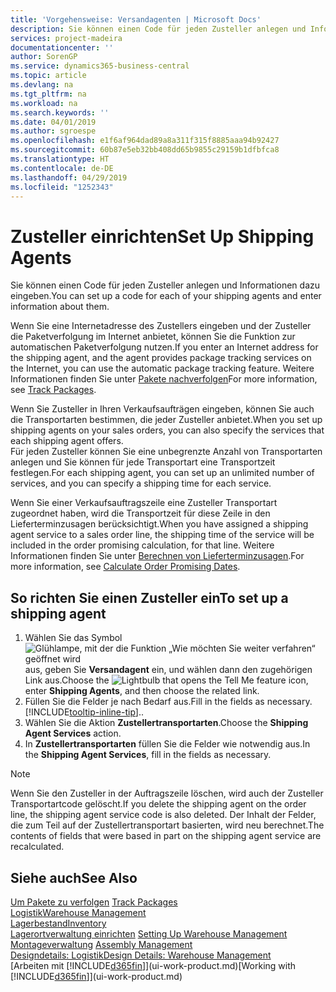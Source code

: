 ```yaml
---
title: 'Vorgehensweise: Versandagenten | Microsoft Docs'
description: Sie können einen Code für jeden Zusteller anlegen und Informationen dazu eingeben.
services: project-madeira
documentationcenter: ''
author: SorenGP
ms.service: dynamics365-business-central
ms.topic: article
ms.devlang: na
ms.tgt_pltfrm: na
ms.workload: na
ms.search.keywords: ''
ms.date: 04/01/2019
ms.author: sgroespe
ms.openlocfilehash: e1f6af964dad89a8a311f315f8885aaa94b92427
ms.sourcegitcommit: 60b87e5eb32bb408dd65b9855c29159b1dfbfca8
ms.translationtype: HT
ms.contentlocale: de-DE
ms.lasthandoff: 04/29/2019
ms.locfileid: "1252343"
---
```

# <a name="set-up-shipping-agents"></a><span data-ttu-id="fad7f-103">Zusteller einrichten</span><span class="sxs-lookup"><span data-stu-id="fad7f-103">Set Up Shipping Agents</span></span>
<span data-ttu-id="fad7f-104">Sie können einen Code für jeden Zusteller anlegen und Informationen dazu eingeben.</span><span class="sxs-lookup"><span data-stu-id="fad7f-104">You can set up a code for each of your shipping agents and enter information about them.</span></span>  

<span data-ttu-id="fad7f-105">Wenn Sie eine Internetadresse des Zustellers eingeben und der Zusteller die Paketverfolgung im Internet anbietet, können Sie die Funktion zur automatischen Paketverfolgung nutzen.</span><span class="sxs-lookup"><span data-stu-id="fad7f-105">If you enter an Internet address for the shipping agent, and the agent provides package tracking services on the Internet, you can use the automatic package tracking feature.</span></span> <span data-ttu-id="fad7f-106">Weitere Informationen finden Sie unter [Pakete nachverfolgen](sales-how-track-packages.md)</span><span class="sxs-lookup"><span data-stu-id="fad7f-106">For more information, see [Track Packages](sales-how-track-packages.md).</span></span>

<span data-ttu-id="fad7f-107">Wenn Sie Zusteller in Ihren Verkaufsaufträgen eingeben, können Sie auch die Transportarten bestimmen, die jeder Zusteller anbietet.</span><span class="sxs-lookup"><span data-stu-id="fad7f-107">When you set up shipping agents on your sales orders, you can also specify the services that each shipping agent offers.</span></span>  
<span data-ttu-id="fad7f-108">Für jeden Zusteller können Sie eine unbegrenzte Anzahl von Transportarten anlegen und Sie können für jede Transportart eine Transportzeit festlegen.</span><span class="sxs-lookup"><span data-stu-id="fad7f-108">For each shipping agent, you can set up an unlimited number of services, and you can specify a shipping time for each service.</span></span>  

<span data-ttu-id="fad7f-109">Wenn Sie einer Verkaufsauftragszeile eine Zusteller Transportart zugeordnet haben, wird die Transportzeit für diese Zeile in den Lieferterminzusagen berücksichtigt.</span><span class="sxs-lookup"><span data-stu-id="fad7f-109">When you have assigned a shipping agent service to a sales order line, the shipping time of the service will be included in the order promising calculation, for that line.</span></span> <span data-ttu-id="fad7f-110">Weitere Informationen finden Sie unter [Berechnen von Lieferterminzusagen](sales-how-to-calculate-order-promising-dates.md).</span><span class="sxs-lookup"><span data-stu-id="fad7f-110">For more information, see [Calculate Order Promising Dates](sales-how-to-calculate-order-promising-dates.md).</span></span>

## <a name="to-set-up-a-shipping-agent"></a><span data-ttu-id="fad7f-111">So richten Sie einen Zusteller ein</span><span class="sxs-lookup"><span data-stu-id="fad7f-111">To set up a shipping agent</span></span>  
1.  <span data-ttu-id="fad7f-112">Wählen Sie das Symbol ![Glühlampe, mit der die Funktion „Wie möchten Sie weiter verfahren“ geöffnet wird](media/ui-search/search_small.png "Wie möchten Sie weiter verfahren?") aus, geben Sie **Versandagent** ein, und wählen dann den zugehörigen Link aus.</span><span class="sxs-lookup"><span data-stu-id="fad7f-112">Choose the ![Lightbulb that opens the Tell Me feature](media/ui-search/search_small.png "Tell me what you want to do") icon, enter **Shipping Agents**, and then choose the related link.</span></span>  
2.  <span data-ttu-id="fad7f-113">Füllen Sie die Felder je nach Bedarf aus.</span><span class="sxs-lookup"><span data-stu-id="fad7f-113">Fill in the fields as necessary.</span></span> [!INCLUDE[tooltip-inline-tip](includes/tooltip-inline-tip_md.md)]<span data-ttu-id="fad7f-114">.</span><span class="sxs-lookup"><span data-stu-id="fad7f-114">.</span></span>  
3.  <span data-ttu-id="fad7f-115">Wählen Sie die Aktion **Zustellertransportarten**.</span><span class="sxs-lookup"><span data-stu-id="fad7f-115">Choose the **Shipping Agent Services** action.</span></span>
4. <span data-ttu-id="fad7f-116">In **Zustellertransportarten** füllen Sie die Felder wie notwendig aus.</span><span class="sxs-lookup"><span data-stu-id="fad7f-116">In the **Shipping Agent Services**, fill in the fields as necessary.</span></span>

> [!NOTE]  
>  <span data-ttu-id="fad7f-117">Wenn Sie den Zusteller in der Auftragszeile löschen, wird auch der Zusteller Transportartcode gelöscht.</span><span class="sxs-lookup"><span data-stu-id="fad7f-117">If you delete the shipping agent on the order line, the shipping agent service code is also deleted.</span></span> <span data-ttu-id="fad7f-118">Der Inhalt der Felder, die zum Teil auf der Zustellertransportart basierten, wird neu berechnet.</span><span class="sxs-lookup"><span data-stu-id="fad7f-118">The contents of fields that were based in part on the shipping agent service are recalculated.</span></span>  

## <a name="see-also"></a><span data-ttu-id="fad7f-119">Siehe auch</span><span class="sxs-lookup"><span data-stu-id="fad7f-119">See Also</span></span>
<span data-ttu-id="fad7f-120">[Um Pakete zu verfolgen](sales-how-track-packages.md)  </span><span class="sxs-lookup"><span data-stu-id="fad7f-120">[Track Packages](sales-how-track-packages.md)  </span></span>  
[<span data-ttu-id="fad7f-121">Logistik</span><span class="sxs-lookup"><span data-stu-id="fad7f-121">Warehouse Management</span></span>](warehouse-manage-warehouse.md)  
[<span data-ttu-id="fad7f-122">Lagerbestand</span><span class="sxs-lookup"><span data-stu-id="fad7f-122">Inventory</span></span>](inventory-manage-inventory.md)  
<span data-ttu-id="fad7f-123">[Lagerortverwaltung einrichten](warehouse-setup-warehouse.md)   </span><span class="sxs-lookup"><span data-stu-id="fad7f-123">[Setting Up Warehouse Management](warehouse-setup-warehouse.md)   </span></span>  
<span data-ttu-id="fad7f-124">[Montageverwaltung](assembly-assemble-items.md)  </span><span class="sxs-lookup"><span data-stu-id="fad7f-124">[Assembly Management](assembly-assemble-items.md)  </span></span>  
[<span data-ttu-id="fad7f-125">Designdetails: Logistik</span><span class="sxs-lookup"><span data-stu-id="fad7f-125">Design Details: Warehouse Management</span></span>](design-details-warehouse-management.md)  
<span data-ttu-id="fad7f-126">[Arbeiten mit [!INCLUDE[d365fin](includes/d365fin_md.md)]](ui-work-product.md)</span><span class="sxs-lookup"><span data-stu-id="fad7f-126">[Working with [!INCLUDE[d365fin](includes/d365fin_md.md)]](ui-work-product.md)</span></span>  
